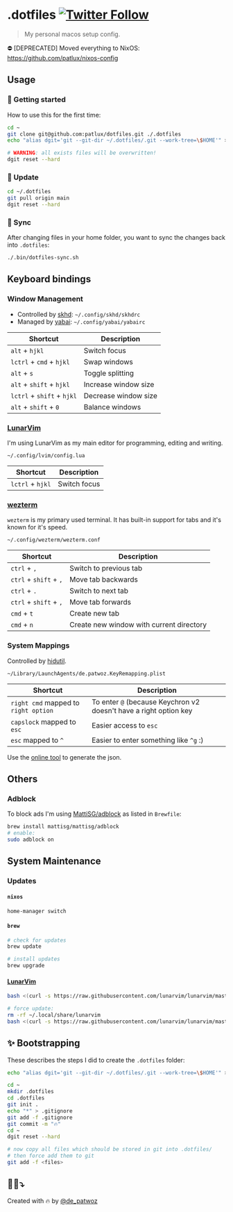 # .dotfiles [![Twitter Follow](https://img.shields.io/twitter/follow/de_patwoz?style=social)](https://twitter.com/de_patwoz)

> My personal macos setup config.

:no_entry: [DEPRECATED] Moved everything to NixOS: https://github.com/patlux/nixos-config

## Usage

### 🥇 Getting started

How to use this for the first time:

```bash
cd ~
git clone git@github.com:patlux/dotfiles.git ./.dotfiles
echo "alias dgit='git --git-dir ~/.dotfiles/.git --work-tree=\$HOME'" >> ~/.zshrc

# WARNING: all exists files will be overwritten!
dgit reset --hard
```

###  Update

```bash
cd ~/.dotfiles
git pull origin main
dgit reset --hard
```

###  Sync

After changing files in your home folder, you want to sync the changes back into `.dotfiles`:

```bash
./.bin/dotfiles-sync.sh
```

## Keyboard bindings

### Window Management

* Controlled by [skhd](https://github.com/koekeishiya/skhd): `~/.config/skhd/skhdrc`
* Managed by [yabai](https://github.com/koekeishiya/yabai): `~/.config/yabai/yabairc`

| Shortcut                   | Description          |
| -------------------------- | -------------------- |
| `alt` + `hjkl`             | Switch focus         |
| `lctrl` + `cmd` + `hjkl`   | Swap windows         |
| `alt` + `s`                | Toggle splitting     |
| `alt` + `shift` + `hjkl`   | Increase window size |
| `lctrl` + `shift` + `hjkl` | Decrease window size |
| `alt` + `shift` + `0`      | Balance windows      |

### [LunarVim](https://www.lunarvim.org/)

I'm using LunarVim as my main editor for programming, editing and writing.

`~/.config/lvim/config.lua`

| Shortcut         | Description  |
| ---------------- | ------------ |
| `lctrl` + `hjkl` | Switch focus |

### [wezterm](https://wezfurlong.org/wezterm)

`wezterm` is my primary used terminal. It has built-in support for tabs and it's known for it's speed.

`~/.config/wezterm/wezterm.conf`

| Shortcut         | Description  |
| ---------------- | ------------ |
| `ctrl` + `,` | Switch to previous tab |
| `ctrl` + `shift` + `,` | Move tab backwards |
| `ctrl` + `.` | Switch to next tab |
| `ctrl` + `shift` + `,` | Move tab forwards |
| `cmd` + `t` | Create new tab |
| `cmd` + `n` | Create new window with current directory |

### System Mappings

Controlled by [hidutil](https://developer.apple.com/library/archive/technotes/tn2450/_index.html).

`~/Library/LaunchAgents/de.patwoz.KeyRemapping.plist`

| Shortcut                             | Description                                                       |
| ------------------------------------ | ----------------------------------------------------------------- |
| `right cmd` mapped to `right option` | To enter `@` (because Keychron v2 doesn't have a right option key |
| `capslock` mapped to `esc`           | Easier access to `esc`                                            |
| `esc` mapped to `^`                  | Easier to enter something like `^g` :)                            |

Use the [online tool](https://hidutil-generator.netlify.app) to generate the json.

## Others

### Adblock

To block ads I'm using [MattiSG/adblock](https://github.com/MattiSG/adblock) as listed in `Brewfile`:

```bash
brew install mattisg/mattisg/adblock
# enable:
sudo adblock on
```

## System Maintenance

### Updates

#### `nixos`

```bash
home-manager switch
```

#### `brew`

```bash
# check for updates
brew update

# install updates
brew upgrade
```

#### [LunarVim](https://www.lunarvim.org/)

```bash
bash <(curl -s https://raw.githubusercontent.com/lunarvim/lunarvim/master/utils/installer/install.sh)

# force update:
rm -rf ~/.local/share/lunarvim
bash <(curl -s https://raw.githubusercontent.com/lunarvim/lunarvim/master/utils/installer/install.sh)
```

## ✨ Bootstrapping

These describes the steps I did to create the `.dotfiles` folder:

```bash
echo "alias dgit='git --git-dir ~/.dotfiles/.git --work-tree=\$HOME'" >> ~/.zshrc

cd ~
mkdir .dotfiles
cd .dotfiles
git init .
echo "*" > .gitignore
git add -f .gitignore
git commit -m "🔥"
cd ~
dgit reset --hard

# now copy all files which should be stored in git into .dotfiles/
# then force add them to git
git add -f <files>
```

## 🦸‍♂️⤵️

Created with 🔥 by [@de_patwoz](https://twitter.com/de_patwoz)
